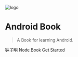 ![logo](https://img.upyun.zzming.cn/android/icon.svg)

# Android Book

> A Book for learning Android.

[钟子明](https://www.zzming.cn)
[Node Book](https://nodebook.zzming.cn)
[Get Started](#get_started)